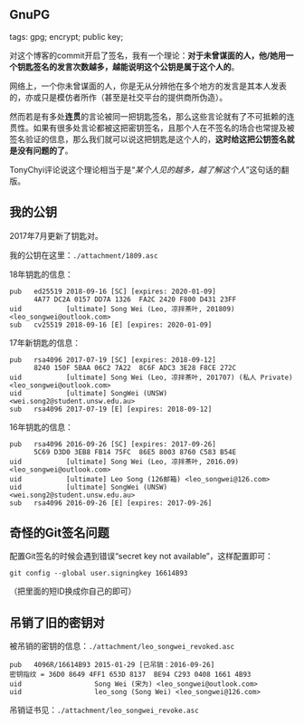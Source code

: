 GnuPG
-----

tags: gpg; encrypt; public key;

对这个博客的commit开启了签名，我有一个理论：**对于未曾谋面的人，他/她用一个钥匙签名的发言次数越多，越能说明这个公钥是属于这个人的**。

网络上，一个你未曾谋面的人，你是无从分辨他在多个地方的发言是其本人发表的，亦或只是模仿者所作（甚至是社交平台的提供商所伪造）。

然而若是有多处**连贯**的言论被同一把钥匙签名，那么这些言论就有了不可抵赖的连贯性。如果有很多处言论都被这把密钥签名，且那个人在不签名的场合也常提及被签名验证的信息，那么我们就可以说这把钥匙是这个人的，**这时给这把公钥签名就是没有问题的了**。

TonyChyi评论说这个理论相当于是“*某个人见的越多，越了解这个人*”这句话的翻版。

我的公钥
--------

2017年7月更新了钥匙对。

我的公钥在这里：`./attachment/1809.asc`

18年钥匙的信息：

```
pub   ed25519 2018-09-16 [SC] [expires: 2020-01-09]
      4A77 DC2A 0157 DD7A 1326  FA2C 2420 F800 D431 23FF
uid           [ultimate] Song Wei (Leo, 凉拌茶叶, 201809) <leo_songwei@outlook.com>
sub   cv25519 2018-09-16 [E] [expires: 2020-01-09]
```

17年新钥匙的信息：

```
pub   rsa4096 2017-07-19 [SC] [expires: 2018-09-12]
      8240 150F 5BAA 06C2 7A22  8C6F ADC3 3E28 F8CE 272C
uid           [ultimate] Song Wei (Leo, 凉拌茶叶, 201707) (私人 Private) <leo_songwei@outlook.com>
uid           [ultimate] SongWei (UNSW) <wei.song2@student.unsw.edu.au>
sub   rsa4096 2017-07-19 [E] [expires: 2018-09-12]
```

16年钥匙的信息：

```
pub   rsa4096 2016-09-26 [SC] [expires: 2017-09-26]
      5C69 D3D0 3EB8 FB14 75FC  86E5 8003 8760 C583 B54E
uid           [ultimate] Song Wei (Leo, 凉拌茶叶, 2016.09) <leo_songwei@outlook.com>
uid           [ultimate] Leo Song (126邮箱) <leo_songwei@126.com>
uid           [ultimate] SongWei (UNSW) <wei.song2@student.unsw.edu.au>
sub   rsa4096 2016-09-26 [E] [expires: 2017-09-26]
```

奇怪的Git签名问题
-----------------

配置Git签名的时候会遇到错误“secret key not available”，这样配置即可：

`git config --global user.signingkey 16614B93`

（把里面的短ID换成你自己的即可）

吊销了旧的密钥对
----------------

被吊销的密钥的信息：`./attachment/leo_songwei_revoked.asc`

```gpg
pub   4096R/16614B93 2015-01-29 [已吊销：2016-09-26]
密钥指纹 = 36D0 8649 4FF1 653D 8137  BE94 C293 0408 1661 4B93
uid                  Song Wei (宋为) <leo_songwei@outlook.com>
uid                  leo_song (Song Wei) <leo_songwei@126.com>
```

吊销证书见：`./attachment/leo_songwei_revoke.asc`
